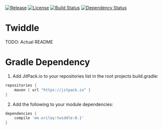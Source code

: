 [![Release](https://jitpack.io/v/com.github.oriley-me/twiddle.svg)](https://jitpack.io/#com.github.oriley-me/twiddle) [![License](https://img.shields.io/badge/license-Apache%202.0-blue.svg)](http://www.apache.org/licenses/LICENSE-2.0) [![Build Status](https://travis-ci.org/oriley-me/twiddle.svg?branch=master)](https://travis-ci.org/oriley-me/twiddle) [![Dependency Status](https://www.versioneye.com/user/projects/X/badge.svg?style=flat)](https://www.versioneye.com/user/projects/X)

# Twiddle

TODO: Actual README

# Gradle Dependency

1. Add JitPack.io to your repositories list in the root projects build.gradle:

```gradle
repositories {
    maven { url "https://jitpack.io" }
}
```

2. Add the following to your module dependencies:

```gradle
dependencies {
    compile 'me.oriley:twiddle:0.1'
}
```
